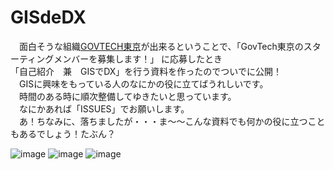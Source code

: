 # GISdeDX
　面白そうな組織[GOVTECH東京](https://www.digitalservice.metro.tokyo.lg.jp/govtech/)が出来るということで、「GovTech東京のスターティングメンバーを募集します！」 に応募したとき  
「自己紹介　兼　GISでDX」を行う資料を作ったのでついでに公開！  
　GISに興味をもっている人のなにかの役に立てばうれしいです。  
　時間のある時に順次整備してゆきたいと思っています。  
　なにかあれば「ISSUES」でお願いします。  
　あ！ちなみに、落ちましたが・・・ま～～こんな資料でも何かの役に立つこともあるでしょう！たぶん？  

![image](https://github.com/yamamoto-ryuzo/GISdeDX/assets/86514652/0b0031d3-62a5-44ff-9935-00f546a5cc67)
![image](https://github.com/yamamoto-ryuzo/GISdeDX/assets/86514652/78fc436b-2338-4ac0-ae30-338c0e186ad2)
![image](https://github.com/yamamoto-ryuzo/GISdeDX/assets/86514652/a974ac11-089d-4197-8e7b-d7840696b50e)

